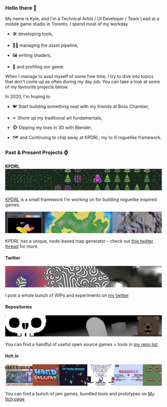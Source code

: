 ### Hello there 👋

My name is Kyle, and I'm a Technical Artist / UI Developer / Team Lead at a mobile game studio in Toronto.   I spend most of my workday 

- 🛠 developing tools, 

- 👨‍🔧 managing the asset pipeline, 

- 🖼 writing shaders, 

- 📏 and profiling our game.  



When I manage to avail myself of some free time, I try to dive into topics that don't come up as often during my day job.  You can take a look at some of my favourite projects below.  

In 2020, I'm hoping to

- 🐦 Start building something neat with my friends at Boss Chamber,

- ✏ Shore up my traditional art fundamentals,

- 🐵 Dipping my toes in 3D with Blender,

- 🗺 and Continuing to chip away at KPDRL, my lo-fi roguelike framework.

### Past & Present Projects ⌚

#### KPDRL![mapgen image](Images/mapgen.png)

[KPDRL](https://github.com/KPDwyer/KPDRL) is a small framework I'm working on for building roguelike inspired games.

![KPDRL header](Images/kpdrlheader.png)

KPDRL has a unique, node-based map generator - check out [this twitter thread](https://twitter.com/_KPDwyer/status/1204466766530957314) for more.

#### Twitter

![twitter](Images/twitter.png)

I post a whole bunch of WIPs and experiments on [my twitter](https://twitter.com/_KPDwyer)

#### Repositories

![repos](Images/repos.png)

You can find a handful of useful open source games + tools in [my repo list](https://github.com/KPDwyer?tab=repositories)

#### Itch.io
![itch banner](Images/itch.png)

You can find a bunch of jam games, bundled tools and prototypes on [My Itch page](https://kpdwyer.itch.io/)